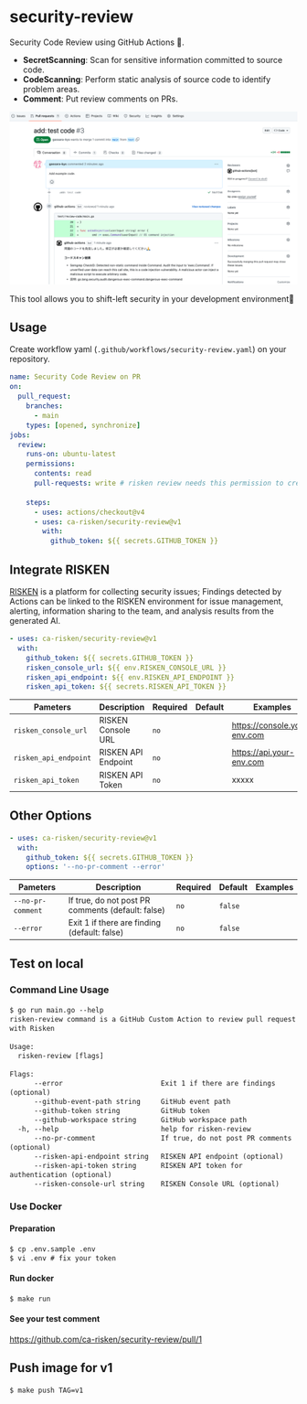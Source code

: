 # security-review

Security Code Review using GitHub Actions 🤖.

- **SecretScanning**: Scan for sensitive information committed to source code.
- **CodeScanning**: Perform static analysis of source code to identify problem areas.
- **Comment**: Put review comments on PRs.

![image](image/pullrequest-review.png)

This tool allows you to shift-left security in your development environment💪

## Usage

Create workflow yaml (`.github/workflows/security-review.yaml`) on your repository.

```yaml
name: Security Code Review on PR
on:
  pull_request:
    branches:
      - main
    types: [opened, synchronize]
jobs:
  review:
    runs-on: ubuntu-latest
    permissions:
      contents: read
      pull-requests: write # risken review needs this permission to create a comment on the PR

    steps:
      - uses: actions/checkout@v4
      - uses: ca-risken/security-review@v1
        with:
          github_token: ${{ secrets.GITHUB_TOKEN }}
```

## Integrate RISKEN

[RISKEN](https://docs.security-hub.jp/) is a platform for collecting security issues; Findings detected by Actions can be linked to the RISKEN environment for issue management, alerting, information sharing to the team, and analysis results from the generated AI.

```yaml
- uses: ca-risken/security-review@v1
  with:
    github_token: ${{ secrets.GITHUB_TOKEN }}
    risken_console_url: ${{ env.RISKEN_CONSOLE_URL }}
    risken_api_endpoint: ${{ env.RISKEN_API_ENDPOINT }}
    risken_api_token: ${{ secrets.RISKEN_API_TOKEN }}
```

| Pameters | Description | Required | Default | Examples |
| ---- | ---- | ---- | ---- | ---- |
| `risken_console_url` | RISKEN Console URL | `no` | | https://console.your-env.com |
| `risken_api_endpoint` | RISKEN API Endpoint | `no` | | https://api.your-env.com |
| `risken_api_token` | RISKEN API Token | `no` | | xxxxx |

## Other Options

```yaml
- uses: ca-risken/security-review@v1
  with:
    github_token: ${{ secrets.GITHUB_TOKEN }}
    options: '--no-pr-comment --error'
```

| Pameters | Description | Required | Default | Examples |
| ---- | ---- | ---- | ---- | ---- |
| `--no-pr-comment` | If true, do not post PR comments (default: false) | `no` | `false` | |
| `--error` | Exit 1 if there are finding (default: false) | `no` | `false` | |

## Test on local

### Command Line Usage

```shell
$ go run main.go --help
risken-review command is a GitHub Custom Action to review pull request with Risken

Usage:
  risken-review [flags]

Flags:
      --error                        Exit 1 if there are findings (optional)
      --github-event-path string     GitHub event path
      --github-token string          GitHub token
      --github-workspace string      GitHub workspace path
  -h, --help                         help for risken-review
      --no-pr-comment                If true, do not post PR comments (optional)
      --risken-api-endpoint string   RISKEN API endpoint (optional)
      --risken-api-token string      RISKEN API token for authentication (optional)
      --risken-console-url string    RISKEN Console URL (optional)
```

### Use Docker

#### Preparation

```shell
$ cp .env.sample .env
$ vi .env # fix your token
```

#### Run docker

```shell
$ make run
```

#### See your test comment

https://github.com/ca-risken/security-review/pull/1

## Push image for v1

```shell
$ make push TAG=v1
```

